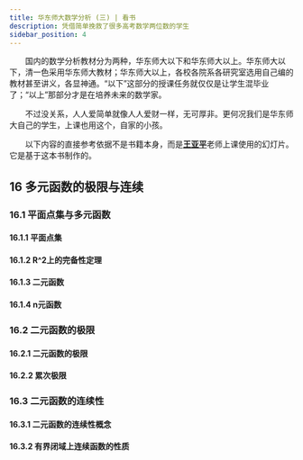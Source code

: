 ```yaml
---
title: 华东师大数学分析 (三) | 看书
description: 凭借简单挽救了很多高考数学两位数的学生
sidebar_position: 4
---
```


&#8195;&#8195;国内的数学分析教材分为两种，华东师大以下和华东师大以上。华东师大以下，清一色采用华东师大教材；华东师大以上，各校各院系各研究室选用自己编的教材甚至讲义，各显神通。“以下”这部分的授课任务就仅仅是让学生混毕业了；“以上”那部分才是在培养未来的数学家。

&#8195;&#8195;不过没关系，人人爱简单就像人人爱财一样，无可厚非。更何况我们是华东师大自己的学生，上课也用这个，自家的小孩。

&#8195;&#8195;以下内容的直接参考依据不是书籍本身，而是[**王亚平**](https://faculty.ecnu.edu.cn/_s35/wyp2/main.psp)老师上课使用的幻灯片。它是基于这本书制作的。

## 16 多元函数的极限与连续

### 16.1 平面点集与多元函数

#### 16.1.1 平面点集

#### 16.1.2 R^2上的完备性定理

#### 16.1.3 二元函数

#### 16.1.4 n元函数

### 16.2 二元函数的极限

#### 16.2.1 二元函数的极限

#### 16.2.2 累次极限

### 16.3 二元函数的连续性

#### 16.3.1 二元函数的连续性概念

#### 16.3.2 有界闭域上连续函数的性质